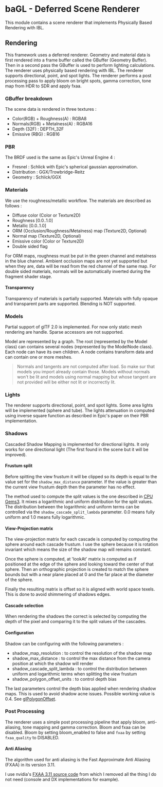 # baGL - Deferred Scene Renderer

This module contains a scene renderer that implements Physically Based Rendering with IBL.

## Rendering

This framework uses a deferred renderer. Geometry and material data is first rendered into a frame buffer called the GBuffer (Geometry Buffer).
Then in a second pass the GBuffer is used to perform lighting calculations. The renderer uses physically based rendering with IBL.
The renderer supports directional, point, and spot lights.
The renderer performs a post processing pass to apply bloom on bright spots, gamma correction, tone map from HDR to SDR and apply fxaa.

### GBuffer breakdown

The scene data is rendered in three textures :

- Color(RGB) + Roughness(A) : RGBA8
- Normals(RGB) + Metalness(A) : RGBA16
- Depth (32F) : DEPTH_32F
- Emissive (RBG) : RGB16

### PBR

The BRDF used is the same as Epic's Unreal Engine 4 :

- Fresnel : Schlick with Epic's spherical gaussian approximation.
- Distribution : GGX/Trowbridge-Reitz
- Geometry : Schlick/GGX

### Materials

We use the roughness/metallic workflow. The materials are described as follows :

- Diffuse color (Color or Texture2D)
- Roughness [0.0..1.0]
- Metallic [0.0..1.0]
- ORM (Occlusion/Roughness/Metalness) map (Texture2D, Optional) 
- Normal map (Texture2D, Optional)
- Emissive color (Color or Texture2D)
- Double sided flag

For ORM maps, roughness must be put in the green channel and metalness in the blue channel.
Ambient occlusion maps are not yet supported but when they are, data will be read from the red channel of the same map.
For double sided materials, normals will be automatically inverted during the fragment shader stage.

#### Transparency

Transparency of materials is partially supported. Materials with fully opaque and transparent parts are supported.
Blending is NOT supported.

### Models

Partial support of glTF 2.0 is implemented. For now only static mesh rendering are handle. Sparse accessors are not supported.

Model are represented by a graph. The root (represented by the Model class) can contains several nodes (represented by the 
ModelNode class). Each node can have its own children. A node contains transform data and can contain one or more meshes.

> Normals and tangents are not computed after load. So make sur that models you import already contain those. Models without
> normals won't be lit and models using normal mapping but whose tangent are not provided will be either not lit or incorrectly lit.

### Lights

The renderer supports directional, point, and spot lights. Some area lights will be implemented (sphere and tube).
The lights attenuation in computed using inverse square function as described in Epic's paper on their PBR implementation.

### Shadows

Cascaded Shadow Mapping is implemented for directional lights. It only works for one directional light (The first found in the scene but it will be improved).

#### Frustum split

Before spitting the view frustum it will be clipped so its depth is equal to the value set for the `shadow_max_distance` parameter. If the value is greater than the current
view frustum depth then the parameter has no effect.

The method used to compute the split values is the one described in [CPU Gems3](https://developer.nvidia.com/gpugems/GPUGems3/gpugems3_ch10.html). It mixes a logarithmic
and uniform distribution for the split values. The distribution between the logarithmic and uniform terms can be controlled via the `shadow_cascade_split_lambda` parameter.
0.0 means fully uniform and 1.0 means fully logarithmic.

#### View-Projection matrix

The view-projection matrix for each cascade is computed by computing the sphere around each cascade frustum. I use the sphere because it is rotation invariant which means 
the size of the shadow map will remains constant.

Once the sphere is computed, at 'lookAt' matrix is computed as if positioned at the edge of the sphere and looking toward the center of that sphere. Then an orthographic 
projection is created to match the sphere bounds but with a near plane placed at 0 and the far place at the diameter of the sphere.

Finally the resulting matrix is offset so it is aligned with world space texels. This is done to avoid shimmering of shadows edges. 

#### Cascade selection

When rendering the shadows the correct is selected by computing the depth of the pixel and comparing it to the split values of the cascades.

#### Configuration

Shadow can be configuring with the following parameters :

- shadow_map_resolution : to control the resolution of the shadow map
- shadow_max_distance : to control the max distance from the camera position at which the shadow will render
- shadow_cascade_split_lambda : to control the distribution between uniform and logarithmic terms when splitting the view frustum
- shadow_polygon_offset_units : to control depth bias

The last parameters control the depth bias applied when rendering shadow maps. This is used to avoid shadow acne issues.
Possible working value is 0.4. See [glPolygonOffset](https://www.khronos.org/registry/OpenGL-Refpages/gl4/html/glPolygonOffset.xhtml).

### Post Processing

The renderer uses a simple post processing pipeline that apply bloom, anti-aliasing, tone mapping and gamma correction. Bloom and 
fxaa can be disabled. Bloom by setting bloom_enabled to false and `fxaa` by setting `fxaa_quality` to DISABLED.

#### Anti Aliasing

The algorithm used for anti aliasing is the Fast Approximate Anti Aliasing (FXAA) in its version 3.11. 

I use nvidia's [FXAA 3.11 source code](https://gist.github.com/kosua20/0c506b81b3812ac900048059d2383126) from which I removed all the thing I do not need
(console and DX implementations for example).